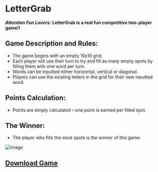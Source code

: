 # LetterGrab

_**Attention Fun Lovers:**_
**LetterGrab is a real fun competitive two-player game!!**

## Game Description and Rules:
- The game begins with an empty 10x10 grid.
- Each player will use their turn to try and fill as many empty spots by filling them with one word per turn. 
- Words can be inputted either horizontal, vertical or diagonal.
- Players can use the existing letters in the grid for their new inputted word.
  
## Points Calculation:
- Points are simply calculated – one point is earned per filled spot.

## The Winner:
- The player who fills the most spots is the winner of this game.

![image](https://github.com/user-attachments/assets/199b820d-ed59-4f3e-ba17-2a6c6f2f6738)

## [Download Game]([https://github.com/moshefidds/LetterGrab/blob/main/Docs/LetterGrab.exe](https://github.com/moshefidds/LetterGrab/releases/download/v1.0.0/LetterGrab.exe))
